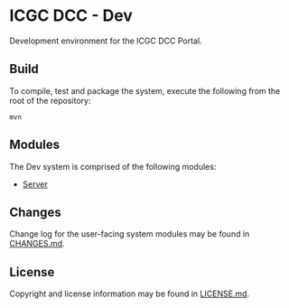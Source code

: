 # ICGC DCC - Dev

Development environment for the ICGC DCC Portal.

## Build

To compile, test and package the system, execute the following from the root of the repository:

```shell
mvn
```

## Modules

The Dev system is comprised of the following modules:

- [Server](dcc-dev-server/README.md)

## Changes

Change log for the user-facing system modules may be found in [CHANGES.md](CHANGES.md).

## License

Copyright and license information may be found in [LICENSE.md](LICENSE.md).
